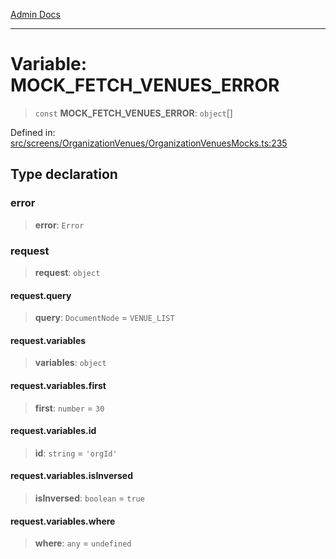 [Admin Docs](/)

***

# Variable: MOCK\_FETCH\_VENUES\_ERROR

> `const` **MOCK\_FETCH\_VENUES\_ERROR**: `object`[]

Defined in: [src/screens/OrganizationVenues/OrganizationVenuesMocks.ts:235](https://github.com/PalisadoesFoundation/talawa-admin/blob/main/src/screens/OrganizationVenues/OrganizationVenuesMocks.ts#L235)

## Type declaration

### error

> **error**: `Error`

### request

> **request**: `object`

#### request.query

> **query**: `DocumentNode` = `VENUE_LIST`

#### request.variables

> **variables**: `object`

#### request.variables.first

> **first**: `number` = `30`

#### request.variables.id

> **id**: `string` = `'orgId'`

#### request.variables.isInversed

> **isInversed**: `boolean` = `true`

#### request.variables.where

> **where**: `any` = `undefined`
